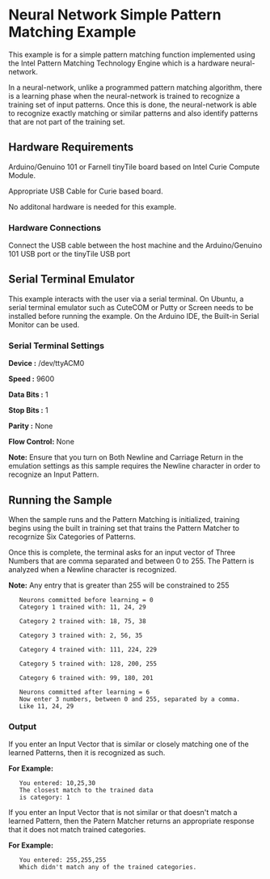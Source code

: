# Neural Network Simple Pattern Matching Example

This example is for a simple pattern matching function implemented using the 
Intel Pattern Matching Technology Engine which is a hardware neural-network.

In a neural-network, unlike a programmed pattern matching algorithm, there is
a learning phase when the neural-network is trained to recognize a training set
of input patterns. Once this is done, the neural-network is able to recognize 
exactly matching or similar patterns and also identify patterns that are not 
part of the training set.

## Hardware Requirements

   Arduino/Genuino 101 or Farnell tinyTile board based on Intel Curie Compute Module.
   
   Appropriate USB Cable for Curie based board.

   No additonal hardware is needed for this example.

### Hardware Connections
   
   Connect the USB cable between the host machine and the Arduino/Genuino 101
   USB port or the tinyTile USB port

## Serial Terminal Emulator

This example interacts with the user via a serial terminal. 
On Ubuntu, a serial terminal emulator such as CuteCOM or Putty or Screen needs to 
be installed before running the example. 
On the Arduino IDE, the Built-in Serial Monitor can be used.

### Serial Terminal Settings

   **Device      :** /dev/ttyACM0
   
   **Speed       :** 9600
   
   **Data Bits   :** 1
   
   **Stop Bits   :** 1
   
   **Parity      :** None
   
   **Flow Control:** None

**Note:** Ensure that you turn on Both Newline and Carriage Return 
in the emulation settings as this sample requires the Newline character
in order to recognize an Input Pattern.

## Running the Sample
When the sample runs and the Pattern Matching is initialized, training begins 
using the built in training set that trains the Pattern Matcher to recogrnize 
Six Categories of Patterns.

Once this is complete, the terminal asks for an input vector of Three Numbers
that are comma separated and between 0 to 255. The Pattern is analyzed when
a Newline character is recognized.

**Note:** Any entry that is greater than 255 will be constrained to 255

```
   Neurons committed before learning = 0
   Category 1 trained with: 11, 24, 29
 
   Category 2 trained with: 18, 75, 38
 
   Category 3 trained with: 2, 56, 35
 
   Category 4 trained with: 111, 224, 229
 
   Category 5 trained with: 128, 200, 255
 
   Category 6 trained with: 99, 180, 201
 
   Neurons committed after learning = 6
   Now enter 3 numbers, between 0 and 255, separated by a comma. 
   Like 11, 24, 29 
```

### Output 

If you enter an Input Vector that is similar or closely matching one 
of the learned Patterns, then it is recognized as such. 

**For Example:**

```
   You entered: 10,25,30
   The closest match to the trained data 
   is category: 1
```

If you enter an Input Vector that is not similar or that doesn't match
a learned Pattern, then the Patern Matcher returns an appropriate
response that it does not match trained categories. 

**For Example:**

```
   You entered: 255,255,255
   Which didn't match any of the trained categories.
```





